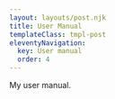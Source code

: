 ```yaml
---
layout: layouts/post.njk
title: User Manual
templateClass: tmpl-post
eleventyNavigation:
  key: User manual
  order: 4
---
```


My user manual.
